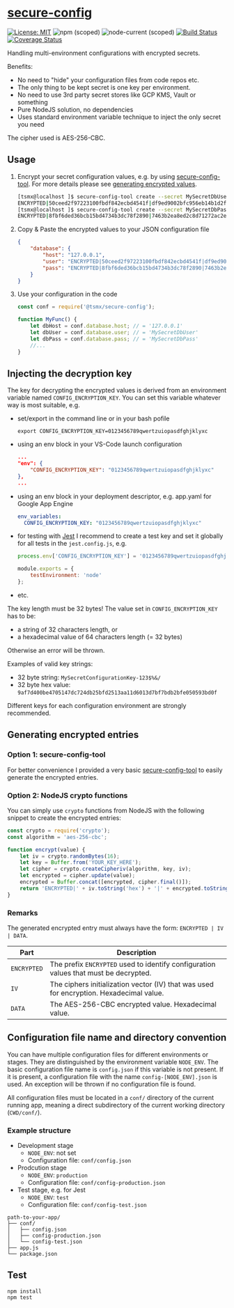# [**secure-config**](https://github.com/tsmx/secure-config)

[![License: MIT](https://img.shields.io/badge/License-MIT-blue.svg)](https://opensource.org/licenses/MIT)
![npm (scoped)](https://img.shields.io/npm/v/@tsmx/secure-config)
![node-current (scoped)](https://img.shields.io/node/v/@tsmx/secure-config)
[![Build Status](https://travis-ci.org/tsmx/secure-config.svg?branch=master)](https://travis-ci.org/tsmx/secure-config)
[![Coverage Status](https://coveralls.io/repos/github/tsmx/secure-config/badge.svg?branch=master)](https://coveralls.io/github/tsmx/secure-config?branch=master)

Handling multi-environment configurations with encrypted secrets.

Benefits:
- No need to "hide" your configuration files from code repos etc.
- The only thing to be kept secret is one key per environment.
- No need to use 3rd party secret stores like GCP KMS, Vault or something
- Pure NodeJS solution, no dependencies
- Uses standard environment variable technique to inject the only secret you need

The cipher used is AES-256-CBC.

## Usage

1. Encrypt your secret configuration values, e.g. by using [secure-config-tool](https://www.npmjs.com/package/@tsmx/secure-config-tool). For more details please see [generating encrypted values](#generating-encrypted-entries).
    ```bash
    [tsmx@localhost ]$ secure-config-tool create --secret MySecretDbUser
    ENCRYPTED|50ceed2f97223100fbdf842ecbd4541f|df9ed9002bfc956eb14b1d2f8d960a11
    [tsmx@localhost ]$ secure-config-tool create --secret MySecretDbPass
    ENCRYPTED|8fbf6ded36bcb15bd4734b3dc78f2890|7463b2ea8ed2c8d71272ac2e41761a35
    ```

2. Copy & Paste the encrypted values to your JSON configuration file
    ```json
    {
        "database": {
            "host": "127.0.0.1",
            "user": "ENCRYPTED|50ceed2f97223100fbdf842ecbd4541f|df9ed9002bfc956eb14b1d2f8d960a11",
            "pass": "ENCRYPTED|8fbf6ded36bcb15bd4734b3dc78f2890|7463b2ea8ed2c8d71272ac2e41761a35"
        }
    }
    ```

3. Use your configuration in the code
    ```js
    const conf = require('@tsmx/secure-config');

    function MyFunc() {
        let dbHost = conf.database.host; // = '127.0.0.1'
        let dbUser = conf.database.user; // = 'MySecretDbUser'
        let dbPass = conf.database.pass; // = 'MySecretDbPass'
        //...
    }
    ```
## Injecting the decryption key

The key for decrypting the encrypted values is derived from an environment variable named `CONFIG_ENCRYPTION_KEY`. You can set this variable 
whatever way is most suitable, e.g.
- set/export in the command line or in your bash pofile
  ```
  export CONFIG_ENCRYPTION_KEY=0123456789qwertzuiopasdfghjklyxc
  ```
- using an env block in your VS-Code launch configuration
  ```json
  ...
  "env": {
      "CONFIG_ENCRYPTION_KEY": "0123456789qwertzuiopasdfghjklyxc"
  },
  ...
  ```
- using an env block in your deployment descriptor, e.g. app.yaml for Google App Engine
  ```yaml
  env_variables:
    CONFIG_ENCRYPTION_KEY: "0123456789qwertzuiopasdfghjklyxc"
  ```
- for testing with [Jest](https://jestjs.io/) I recommend to create a test key and set it globally for all tests in the `jest.config.js`, e.g.
  ```javascript
  process.env['CONFIG_ENCRYPTION_KEY'] = '0123456789qwertzuiopasdfghjklyxc';

  module.exports = {
      testEnvironment: 'node'
  };
  ```
- etc.

The key length must be 32 bytes! The value set in `CONFIG_ENCRYPTION_KEY` has to be:
- a string of 32 characters length, or
- a hexadecimal value of 64 characters length (= 32 bytes)

Otherwise an error will be thrown.

Examples of valid key strings:
- 32 byte string: `MySecretConfigurationKey-123$%&/`
- 32 byte hex value: `9af7d400be4705147dc724db25bfd2513aa11d6013d7bf7bdb2bfe050593bd0f`

Different keys for each configuration environment are strongly recommended.

## Generating encrypted entries

### Option 1: secure-config-tool

For better convenience I provided a very basic [secure-config-tool](https://www.npmjs.com/package/@tsmx/secure-config-tool) to easily generate the encrypted entries.

### Option 2: NodeJS crypto functions 

You can simply use `crypto` functions from NodeJS with the following snippet to create the encrypted entries:

```js
const crypto = require('crypto');
const algorithm = 'aes-256-cbc';

function encrypt(value) {
    let iv = crypto.randomBytes(16);
    let key = Buffer.from('YOUR_KEY_HERE');
    let cipher = crypto.createCipheriv(algorithm, key, iv);
    let encrypted = cipher.update(value);
    encrypted = Buffer.concat([encrypted, cipher.final()]);
    return 'ENCRYPTED|' + iv.toString('hex') + '|' + encrypted.toString('hex');
}
```

### Remarks

The generated encrypted entry must always have the form: `ENCRYPTED | IV | DATA`. 

Part | Description
-----|------------
`ENCRYPTED` | The prefix `ENCRYPTED` used to identify configuration values that must be decrypted.
`IV` | The ciphers initialization vector (IV) that was used for encryption. Hexadecimal value.
`DATA` | The AES-256-CBC encrypted value. Hexadecimal value.

## Configuration file name and directory convention

You can have multiple configuration files for different environments or stages. They are distinguished by the environment variable `NODE_ENV`. The basic configuration file name is `config.json` if this variable is not present. If it is present, a configuration file with the name `config-[NODE_ENV].json`
is used. An exception will be thrown if no configuration file is found.

All configuration files must be located in a `conf/` directory of the current running app, meaning a direct subdirectory of the current working directory (`CWD/conf/`).  

### Example structure

- Development stage
  - `NODE_ENV`: not set
  - Configuration file: `conf/config.json`
- Prodcution stage
  - `NODE_ENV`: `production`
  - Configuration file: `conf/config-production.json`
- Test stage, e.g. for Jest
  - `NODE_ENV`: `test`
  - Configuration file: `conf/config-test.json`

```
path-to-your-app/
├── conf/
│   ├── config.json
│   ├── config-production.json
│   └── config-test.json
├── app.js
└── package.json
```

## Test

```
npm install
npm test
```